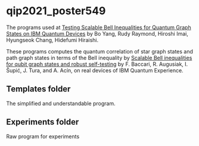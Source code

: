 # qip2021_poster549

The programs used at [Testing Scalable Bell Inequalities for Quantum Graph States on IBM Quantum Devices](https://arxiv.org/abs/2101.10307) by Bo Yang, Rudy Raymond, Hiroshi Imai, Hyungseok Chang, Hidefumi Hiraishi.

These programs computes the quantum correlation of star graph states and path graph states in terms of the Bell inequality by [Scalable Bell inequalities for qubit graph states and robust self-testing](https://journals.aps.org/prl/abstract/10.1103/PhysRevLett.124.020402) by F. Baccari, R. Augusiak, I. Šupić, J. Tura, and A. Acín, on real devices of IBM Quantum Experience.

## Templates folder

The simplified and understandable program.

## Experiments folder

Raw program for experiments
